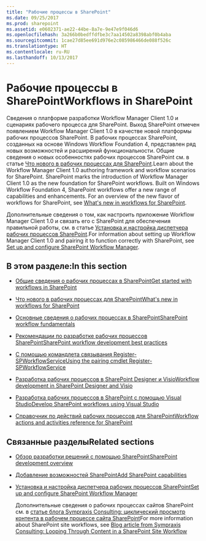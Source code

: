 ```yaml
---
title: "Рабочие процессы в SharePoint"
ms.date: 09/25/2017
ms.prod: sharepoint
ms.assetid: e0602371-ae22-44be-8a7e-9e47e9f046d6
ms.openlocfilehash: 3a266b0bedffdfbe3c7aa14502a8398abf0b4aba
ms.sourcegitcommit: 1cae27d85ee691d976e2c085986466de088f526c
ms.translationtype: HT
ms.contentlocale: ru-RU
ms.lasthandoff: 10/13/2017
---
```

# <a name="workflows-in-sharepoint"></a><span data-ttu-id="abe8a-102">Рабочие процессы в SharePoint</span><span class="sxs-lookup"><span data-stu-id="abe8a-102">Workflows in SharePoint</span></span>
<span data-ttu-id="abe8a-p101">Сведения о платформе разработки Workflow Manager Client 1.0 и сценариях рабочего процесса для SharePoint. Выход SharePoint отмечен появлением Workflow Manager Client 1.0 в качестве новой платформы рабочих процессов SharePoint. В рабочих процессах SharePoint, созданных на основе Windows Workflow Foundation 4, представлен ряд новых возможностей и расширений функциональности. Общие сведения о новых особенностях рабочих процессов SharePoint см. в статье  [Что нового в рабочих процессах для SharePoint](what-s-new-in-workflows-for-sharepoint.md).</span><span class="sxs-lookup"><span data-stu-id="abe8a-p101">Learn about the Workflow Manager Client 1.0 authoring framework and workflow scenarios for SharePoint. SharePoint marks the introduction of Workflow Manager Client 1.0 as the new foundation for SharePoint workflows. Built on Windows Workflow Foundation 4, SharePoint workflows offer a new range of capabilities and enhancements. For an overview of the new flavor of workflows for SharePoint, see  [What's new in workflows for SharePoint](what-s-new-in-workflows-for-sharepoint.md).</span></span>
  
    
    

<span data-ttu-id="abe8a-107">Дополнительные сведения о том, как настроить приложение Workflow Manager Client 1.0 и связать его с SharePoint для обеспечения правильной работы, см. в статье  [Установка и настройка диспетчера рабочих процессов SharePoint](set-up-and-configure-sharepoint-workflow-manager.md).</span><span class="sxs-lookup"><span data-stu-id="abe8a-107">For information about setting up Workflow Manager Client 1.0 and pairing it to function correctly with SharePoint, see  [Set up and configure SharePoint Workflow Manager](set-up-and-configure-sharepoint-workflow-manager.md).</span></span>
## <a name="in-this-section"></a><span data-ttu-id="abe8a-108">В этом разделе:</span><span class="sxs-lookup"><span data-stu-id="abe8a-108">In this section</span></span>


-  [<span data-ttu-id="abe8a-109">Общие сведения о рабочих процессах в SharePoint</span><span class="sxs-lookup"><span data-stu-id="abe8a-109">Get started with workflows in SharePoint</span></span>](get-started-with-workflows-in-sharepoint.md)
    
  
-  [<span data-ttu-id="abe8a-110">Что нового в рабочих процессах для SharePoint</span><span class="sxs-lookup"><span data-stu-id="abe8a-110">What's new in workflows for SharePoint</span></span>](what-s-new-in-workflows-for-sharepoint.md)
    
  
-  [<span data-ttu-id="abe8a-111">Основные сведения о рабочих процессах в SharePoint</span><span class="sxs-lookup"><span data-stu-id="abe8a-111">SharePoint workflow fundamentals</span></span>](sharepoint-workflow-fundamentals.md)
    
  
-  [<span data-ttu-id="abe8a-112">Рекомендации по разработке рабочих процессов SharePoint</span><span class="sxs-lookup"><span data-stu-id="abe8a-112">SharePoint workflow development best practices</span></span>](sharepoint-workflow-development-best-practices.md)
    
  
-  [<span data-ttu-id="abe8a-113">С помощью командлета связывания Register-SPWorkflowService</span><span class="sxs-lookup"><span data-stu-id="abe8a-113">Using the pairing cmdlet Register-SPWorkflowService</span></span>](using-the-pairing-cmdlet-register-spworkflowservice.md)
    
  
-  [<span data-ttu-id="abe8a-114">Разработка рабочих процессов в SharePoint Designer и Visio</span><span class="sxs-lookup"><span data-stu-id="abe8a-114">Workflow development in SharePoint Designer and Visio</span></span>](workflow-development-in-sharepoint-designer-and-visio.md)
    
  
-  [<span data-ttu-id="abe8a-115">Разработка рабочих процессов в SharePoint с помощью Visual Studio</span><span class="sxs-lookup"><span data-stu-id="abe8a-115">Develop SharePoint workflows using Visual Studio</span></span>](develop-sharepoint-workflows-using-visual-studio.md)
    
  
-  [<span data-ttu-id="abe8a-116">Справочник по действий рабочих процессов для SharePoint</span><span class="sxs-lookup"><span data-stu-id="abe8a-116">Workflow actions and activities reference for SharePoint</span></span>](workflow-actions-and-activities-reference-for-sharepoint.md)
    
  

## <a name="related-sections"></a><span data-ttu-id="abe8a-117">Связанные разделы</span><span class="sxs-lookup"><span data-stu-id="abe8a-117">Related sections</span></span>


-  [<span data-ttu-id="abe8a-118">Обзор разработки решений с помощью SharePoint</span><span class="sxs-lookup"><span data-stu-id="abe8a-118">SharePoint development overview</span></span>](sharepoint-development-overview.md)
    
  
-  [<span data-ttu-id="abe8a-119">Добавление возможностей SharePoint</span><span class="sxs-lookup"><span data-stu-id="abe8a-119">Add SharePoint capabilities</span></span>](add-sharepoint-capabilities.md)
    
  
-  [<span data-ttu-id="abe8a-120">Установка и настройка диспетчера рабочих процессов SharePoint</span><span class="sxs-lookup"><span data-stu-id="abe8a-120">Set up and configure SharePoint Workflow Manager</span></span>](set-up-and-configure-sharepoint-workflow-manager.md)
    
    <span data-ttu-id="abe8a-121">Дополнительные сведения о рабочих процессах сайтов SharePoint см. в  [статье блога Sympraxis Consulting: циклический просмотр контента в рабочем процессе сайта SharePoint](http://sympmarc.com/2016/01/14/looping-through-content-in-a-sharepoint-site-workflow-part-1-introduction)</span><span class="sxs-lookup"><span data-stu-id="abe8a-121">For more information about SharePoint site workflows, see  [Blog article from Sympraxis Consulting: Looping Through Content in a SharePoint Site Workflow](http://sympmarc.com/2016/01/14/looping-through-content-in-a-sharepoint-site-workflow-part-1-introduction)</span></span>
    
  

